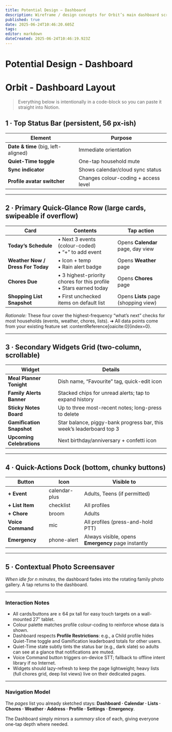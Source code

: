 ```yaml
---
title: Potential Design – Dashboard
description: Wireframe / design concepts for Orbit’s main dashboard screen.
published: true
date: 2025-06-24T10:46:20.605Z
tags: 
editor: markdown
dateCreated: 2025-06-24T10:46:19.923Z
---
```


# Potential Design - Dashboard

# Orbit - **Dashboard Layout**

> Everything below is intentionally in a code-block so you can paste it straight into Notion.
> 

## 1 · Top Status Bar (persistent, 56 px-ish)

| Element | Purpose |
| --- | --- |
| **Date & time** (big, left-aligned) | Immediate orientation |
| **Quiet-Time toggle** | One-tap household mute |
| **Sync indicator** | Shows calendar/cloud sync status |
| **Profile avatar switcher** | Changes colour-coding + access level |

---

## 2 · Primary Quick-Glance Row (large cards, swipeable if overflow)

| Card | Contents | Tap action |
| --- | --- | --- |
| **Today’s Schedule** | • Next 3 events (colour-coded) <br>• “+” to add event | Opens **Calendar** page, day view |
| **Weather Now / Dress For Today** | • Icon + temp <br>• Rain alert badge | Opens **Weather** page |
| **Chores Due** | • 3 highest-priority chores for this profile<br>• Stars earned today | Opens **Chores** page |
| **Shopping List Snapshot** | • First unchecked items on default list | Opens **Lists** page (shopping view) |

*Rationale:* These four cover the highest-frequency “what’s next” checks for most households (events, weather, chores, lists). ➜ All data points come from your existing feature set :contentReference[oaicite:0]{index=0}.

---

## 3 · Secondary Widgets Grid (two-column, scrollable)

| Widget | Details |
| --- | --- |
| **Meal Planner Tonight** | Dish name, “Favourite” tag, quick-edit icon |
| **Family Alerts Banner** | Stacked chips for unread alerts; tap to expand history |
| **Sticky Notes Board** | Up to three most-recent notes; long-press to delete |
| **Gamification Snapshot** | Star balance, piggy-bank progress bar, this week’s leaderboard top 3 |
| **Upcoming Celebrations** | Next birthday/anniversary + confetti icon |

---

## 4 · Quick-Actions Dock (bottom, chunky buttons)

| Button | Icon | Visible to |
| --- | --- | --- |
| **+ Event** | calendar-plus | Adults, Teens (if permitted) |
| **+ List Item** | checklist | All profiles |
| **+ Chore** | broom | Adults |
| **Voice Command** | mic | All profiles (press-and-hold PTT) |
| **Emergency** | phone-alert | Always visible, opens **Emergency** page instantly |

---

## 5 · Contextual Photo Screensaver

*When idle for n minutes*, the dashboard fades into the rotating family photo gallery. A tap returns to the dashboard.

---

### Interaction Notes

- All cards/buttons are ≥ 64 px tall for easy touch targets on a wall-mounted 27″ tablet.
- Colour palette matches profile colour-coding to reinforce whose data is shown.
- Dashboard respects **Profile Restrictions**: e.g., a Child profile hides Quiet-Time toggle and Gamification leaderboard totals for other users.
- Quiet-Time state subtly tints the status bar (e.g., dark slate) so adults can see at a glance that notifications are muted.
- Voice Command button triggers on-device STT; fallback to offline intent library if no Internet.
- Widgets should lazy-refresh to keep the page lightweight; heavy lists (full chores grid, deep list views) live on their dedicated pages.

---

### Navigation Model

The *pages* list you already sketched stays: **Dashboard · Calendar · Lists · Chores · Weather · Address · Profile · Settings · Emergency**.

The Dashboard simply mirrors a *summary* slice of each, giving everyone one-tap depth where needed.